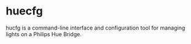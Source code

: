 huecfg
======

hucfg is a command-line interface and configuration tool for managing lights
on a Philips Hue Bridge.
